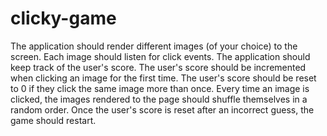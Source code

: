 # clicky-game
The application should render different images (of your choice) to the screen. Each image should listen for click events. The application should keep track of the user's score. The user's score should be incremented when clicking an image for the first time. The user's score should be reset to 0 if they click the same image more than once. Every time an image is clicked, the images rendered to the page should shuffle themselves in a random order. Once the user's score is reset after an incorrect guess, the game should restart.
